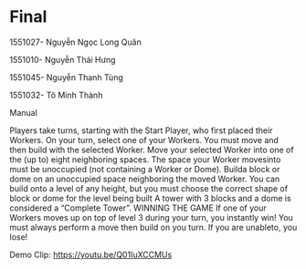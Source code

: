 # Final
1551027- Nguyễn Ngọc Long Quân

1551010- Nguyễn Thái Hưng

1551045- Nguyễn Thanh Tùng

1551032- Tô Minh Thành


Manual

Players take turns, starting with the Start Player, who first placed their Workers.
On your turn, select one of your Workers. You must move and then build with the selected Worker.
Move your selected Worker into one of the (up to) eight neighboring spaces.
The space your Worker movesinto must be unoccupied (not containing a Worker or Dome).
Builda block or dome on an unoccupied space neighboring the moved Worker.
You can build onto a level of any height, but you must choose the correct shape of block or dome for the level being built
A tower with 3 blocks and a dome is considered a “Complete Tower”.
WINNING THE GAME
If one of your Workers moves up on top of level 3 during your turn, you instantly win! 
You must always perform a move then build on you turn. If you are unableto, you lose!

Demo Clip: https://youtu.be/Q01IuXCCMUs
